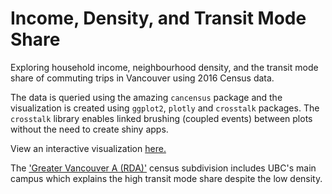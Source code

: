 # Income, Density, and Transit Mode Share

Exploring household income, neighbourhood density, and the transit mode share of commuting trips in Vancouver using 2016 Census data.

The data is queried using the amazing `cancensus` package and the visualization is created using `ggplot2`, `plotly` and `crosstalk` packages. The `crosstalk` library enables linked brushing (coupled events) between plots without the need to create shiny apps.


View an interactive visualization [here.](http://rpubs.com/moh-salah/van_transit_share)

The ['Greater Vancouver A (RDA)'](https://en.wikipedia.org/wiki/Metro_Vancouver_Electoral_Area_A) census subdivision includes UBC's main campus which explains the high transit mode share despite the low density.

